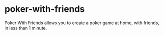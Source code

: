 # poker-with-friends
Poker With Friends allows you to create a poker game at home, with friends, in less than 1 minute.
